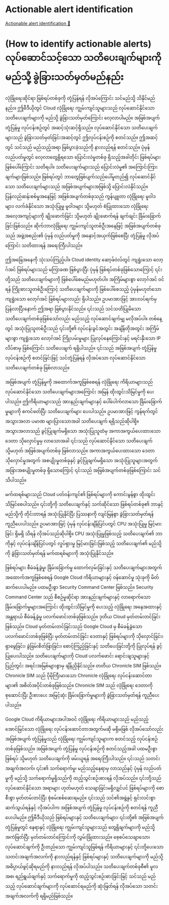 # Actionable alert identification

[Actionable alert identification 🔗](https://www.coursera.org/learn/detect-respond-and-recover-from-cloud-cybersecurity-attacks/lecture/ApBpj/actionable-alert-identification)

# (How to identify actionable alerts) လုပ်ဆောင်သင့်သော သတိပေးချက်များကို မည်သို့ ခွဲခြားသတ်မှတ်မည်နည်း

လုံခြုံရေးဆိုင်ရာ ဖြစ်ရပ်တစ်ခုကို တုံ့ပြန်ရန် လိုအပ်ကြောင်း သင်မည်သို့ သိနိုင်မည်နည်း။ ဤဗီဒီယိုတွင် Cloud လုံခြုံရေး ကျွမ်းကျင်သူများသည် လုပ်ဆောင်နိုင်သော သတိပေးချက်များကို မည်သို့ ခွဲခြားသတ်မှတ်ကြောင်း လေ့လာပါမည်။ အဖြစ်အပျက် တုံ့ပြန်မှု လုပ်ငန်းစဉ်တွင် အဆင့်သုံးဆင့်ရှိသည်။ လုပ်ဆောင်နိုင်သော သတိပေးချက်များသည် ခွဲခြားသတ်မှတ်ခြင်းအဆင့်တွင် ဤလုပ်ငန်းစဉ်ကို စတင်သည်။ ဤအဆင့်တွင် သင်သည် မည်သည့်အရာ ဖြစ်ပွားခဲ့သည်ကို နားလည်ရန် စတင်သည်။ ပုံမှန် လည်ပတ်မှုတွင် လေ့လာတွေ့ရှိရသော ပြောင်းလဲမှုတစ်ခု ရှိသည့်အခါတိုင်း ဖြစ်ရပ်များ ဖြစ်ပေါ်ကြောင်း သတိရပါ။ သတိပေးချက်များသည် ပြောင်းလဲမှု၏ အကြောင်းကြားချက်များဖြစ်သည်။ ဖြစ်ရပ်တွင် ဘာတွေဖြစ်ပျက်သည်ပေါ်မူတည်၍ လုပ်ဆောင်နိုင်သော သတိပေးချက်များသည် အဖြစ်အပျက်များအဖြစ်သို့ ပြောင်းလဲနိုင်သည်။ ပြန်လည်ဆန်းစစ်မှုအနေဖြင့် အဖြစ်အပျက်တစ်ခုသည် ကွန်ပျူတာ လုံခြုံရေး မူဝါဒများ၊ လက်ခံနိုင်သော အသုံးပြုမှု မူဝါဒများ သို့မဟုတ် စံပြုထားသော လုံခြုံရေး အလေ့အကျင့်များကို ချိုးဖောက်ခြင်း သို့မဟုတ် ချိုးဖောက်ရန် ချက်ချင်း ခြိမ်းခြောက်ခြင်းဖြစ်သည်။ ဆိုက်ဘာလုံခြုံရေး ကျွမ်းကျင်သူတစ်ဦးအနေဖြင့် အဖြစ်အပျက်တစ်ခုသည် အဖွဲ့အစည်း၏ ပုံမှန် လည်ပတ်မှုကို အနှောင့်အယှက်ဖြစ်စေပြီး တုံ့ပြန်မှု လိုအပ်ကြောင်း သတိထားရန် အရေးကြီးပါသည်။

ဤအခြေအနေကို သုံးသပ်ကြည့်ပါ။ Cloud identity ဆော့ဖ်ဝဲလ်တွင် ကျရှုံးသော လော့ဂ်အင် ဖြစ်ရပ်များသည် မကြာခဏ ဖြစ်ပွားပြီး ပုံမှန် ဖြစ်ရပ်တစ်ခုဖြစ်သောကြောင့် ၎င်းတို့သည် သတိပေးချက်များကို ဖြစ်ပေါ်စေမည်မဟုတ်ပါ။ အကြိမ်များစွာ လော့ဂ်အင် ဝင်ရန် ကြိုးစားသူတစ်ဦးကြောင့် သတိပေးချက်များကို ဖြစ်ပေါ်စေသည့် ပုံမှန်မဟုတ်သော ကျရှုံးသော လော့ဂ်အင် ဖြစ်ရပ်များလည်း ရှိပါသည်။ ဥပမာအားဖြင့် အားလပ်ရက်မှ ပြန်လာပြီးနောက် ဤအရာ ဖြစ်ပွားနိုင်သည်။ ၎င်းသည် သင်သတိပြုမိသော သတိပေးချက်တစ်ခုဖြစ်သော်လည်း မည်သည့် လုပ်ဆောင်ချက်မျှ မလိုအပ်ပါ။ တစ်နေ့တွင် အသုံးပြုသူတစ်ဦးသည် ၎င်းတို့၏ လုပ်ငန်းခွင်အတွင်း အချိန်တိုအတွင်း အကြိမ်များစွာ ကျရှုံးသော လော့ဂ်အင် ကြိုးပမ်းမှုများ ပြုလုပ်နေကြောင်းနှင့် မရင်းနှီးသော IP လိပ်စာမှ ဖြစ်ကြောင်း သတိပေးချက် ရရှိပါသည်။ ၎င်းသည် အဖြစ်အပျက် တုံ့ပြန်မှု လုပ်ငန်းစဉ်ကို စတင်ခြင်းဖြင့် သင်တုံ့ပြန်ရန် လိုအပ်သော လုပ်ဆောင်နိုင်သော သတိပေးချက်တစ်ခု ဖြစ်လာသည်။

အဖြစ်အပျက် တုံ့ပြန်မှုကို အထောက်အကူဖြစ်စေရန် လုံခြုံရေး ကိရိယာများသည် လုပ်ဆောင်နိုင်သော သတိပေးချက်များအကြောင်း အမြန် ထိုးထွင်းသိမြင်မှုကို ပေးပါသည်။ ဤကိရိယာများသည် အားနည်းချက်များနှင့် ပေါ်ပေါက်လာသော ခြိမ်းခြောက်မှုများကို စကင်ဖတ်ပြီး သတိပေးချက်များ ပေးပါသည်။ ဥပမာအားဖြင့် ကွန်ရက်တွင် အသွားအလာ ပမာဏ များပြားသောအခါ သတိပေးချက် ရရှိသည်ဆိုပါစို့။ အသွားအလာသည် ခွင့်ပြုချက်မရှိသော အသုံးပြုသူထံမှ အကာအကွယ်ပေးထားသော ဒေတာ သိုလှောင်မှုမှ လာသောအခါ ၎င်းသည် လုပ်ဆောင်နိုင်သော သတိပေးချက် သို့မဟုတ် အဖြစ်အပျက်တစ်ခု ဖြစ်လာသည်။ အကာအကွယ်ပေးထားသော ဒေတာ သိုလှောင်မှုအတွက် အစပျိုးမှုတစ်ခုနှင့် ခွင့်ပြုချက်မရှိသော အသုံးပြုသူများအတွက် အခြားအစပျိုးမှုတစ်ခု ရှိသောကြောင့် ၎င်းသည် အဖြစ်အပျက်တစ်ခုဖြစ်ကြောင်း သင်သိပါသည်။

မက်ထရစ်များသည် Cloud ပတ်ဝန်းကျင်၏ ဖြစ်ရပ်များကို ကောင်းမွန်စွာ ထိုးထွင်းသိမြင်စေပါသည်။ ၎င်းတို့ကို သတိပေးချက်နှင့် သက်ဆိုင်သော ဖြစ်ရပ်တစ်ခု၏ ဘာနှင့် မည်သို့ကို တိုင်းတာရန် အသုံးပြုနိုင်ပြီး ပြဿနာကို လျင်မြန်စွာ ခွဲခြားသတ်မှတ်ရန် ကူညီပေးပါသည်။ ဥပမာအားဖြင့် ပုံမှန် လုပ်ငန်းချိန်ပြင်ပတွင် CPU အသုံးပြုမှု မြင့်မားခြင်း ရှိမရှိ သိရန် လိုအပ်သည်ဆိုပါစို့။ CPU အသုံးပြုမှုဖြစ်သည့် သတိပေးချက်၏ ဘာကိုနှင့် လုပ်ငန်းချိန်ပြင်ပတွင် လှုပ်ရှားမှု မြင့်မားခြင်းဖြစ်သည့် သတိပေးချက်၏ မည်သို့ကို ခွဲခြားသတ်မှတ်ရန် မက်ထရစ်များကို အသုံးပြုနိုင်သည်။

ဖြစ်ရပ်များ စီမံခန့်ခွဲမှု၊ ခြိမ်းခြောက်မှု ထောက်လှမ်းခြင်းနှင့် သတိပေးချက်များအတွက် အထောက်အကူဖြစ်စေရန် Google Cloud ကိရိယာများနှင့် ဝန်ဆောင်မှု သုံးခုကို မိတ်ဆက်ပေးပါမည်။ ပထမဦးစွာ Security Command Center ဖြစ်သည်။ Security Command Center သည် စီစဉ်မှုဆိုင်ရာ အားနည်းချက်များနှင့် လာရောက်သော ခြိမ်းခြောက်မှုများအကြောင်း ထိုးထွင်းသိမြင်မှုကို ပေးသည့် လုံခြုံရေး အနေအထားနှင့် အန္တရာယ် စီမံခန့်ခွဲမှု ပလက်ဖောင်းတစ်ခုဖြစ်သည်။ ဒုတိယ Cloud မှတ်တမ်းတင်ခြင်း ဖြစ်သည်။ Cloud မှတ်တမ်းတင်ခြင်းသည် Google Cloud မှ စီမံခန့်ခွဲသော ပလက်ဖောင်းတစ်ခုဖြစ်ပြီး မှတ်တမ်းတင်ခြင်း ဒေတာနှင့် ဖြစ်ရပ်များကို သိုလှောင်ခြင်း၊ ရှာဖွေခြင်း၊ ခွဲခြမ်းစိတ်ဖြာခြင်း၊ စောင့်ကြည့်ခြင်းနှင့် သတိပေးခြင်းတို့ကို ပြုလုပ်ရန် ခွင့်ပြုပေးပါသည်။ သတိပေးချက်များကို Cloud ပလက်ဖောင်း ရောင်းချသူများနှင့် ပြည်တွင်း အရင်းအမြစ်များစွာမှ ချိန်ညှိနိုင်သည်။ တတိယ Chronicle SIM ဖြစ်သည်။ Chronicle SIM သည် ပိုမိုကြီးမားသော Chronicle လုံခြုံရေး လုပ်ငန်းဆောင်တာများ၏ အစိတ်အပိုင်းတစ်ခုဖြစ်သည်။ Chronicle SIM သည် လုံခြုံရေး ဒေတာကို စုဆောင်းပြီး ဦးစားပေး အမြင့်ဆုံး ခြိမ်းခြောက်မှုများကို ခွဲခြားသတ်မှတ်ရန် ကူညီပေးပါသည်။

Google Cloud ကိရိယာများအပါအဝင် လုံခြုံရေး ကိရိယာများသည် မည်သည့် အောင်မြင်သော လုံခြုံရေး လုပ်ငန်းဆောင်တာအတွက်မဆို မရှိမဖြစ် လိုအပ်သော်လည်း အဖြစ်အပျက် တုံ့ပြန်မှုသည် လုံခြုံရေး ကျွမ်းကျင်သူများက စတင်သည့် လုပ်ငန်းစဉ်တစ်ခုဖြစ်သည်။ အဖြစ်အပျက် တုံ့ပြန်မှု လုပ်ငန်းစဉ်ကို စတင်သည့်အခါ ပထမဦးစွာ ဖြစ်ရပ် သို့မဟုတ် သတိပေးချက်ကို ဖမ်းယူရန် အရေးကြီးပါသည်။ ၎င်းသည် သတင်းအချက်အလက်၊ ၎င်း၏ သက်ရောက်မှု၊ မည်သည့်နေရာမှ လာသည်နှင့် ပုံမှန် လည်ပတ်မှုကို မည်သို့ သက်ရောက်မှုရှိသည်ကို ထည့်သွင်းစဉ်းစားရန် လိုအပ်သည်။ ၎င်းတို့သည် လုပ်ဆောင်နိုင်သော အရာများ ဟုတ်မဟုတ် သေချာခြင်းမရှိလျှင်ပင် ဖြစ်ရပ်များကို စောစီးစွာ မှတ်တမ်းတင်ပြီး စုံစမ်းစစ်ဆေးရမည်။ ၎င်းသည် သင်၏အဖွဲ့နှင့် ရှင်းလင်းစွာ ဆက်သွယ်ရန်နှင့် လိုအပ်ပါက အဖြစ်အပျက် တုံ့ပြန်မှု လုပ်ငန်းစဉ်ကို စတင်ရန် ကူညီပေးပါမည်။ ဤဗီဒီယိုသည် ဖြစ်ရပ်များနှင့် သတိပေးချက်များ၊ ၎င်းတို့၏ အဖြစ်အပျက် တုံ့ပြန်မှုတွင် နေရာနှင့် လုံခြုံရေး ကျွမ်းကျင်သူများသည် တွေ့ရှိချက်များကို မည်သို့ အကဲဖြတ်ပြီး မှတ်တမ်းတင်ကြောင်းကို လွှမ်းခြုံထားသည်။ စေ့စပ်သေချာသော၊ လုပ်ဆောင်ချက်ကို ဦးတည်သော ကျွမ်းကျင်သူဖြစ်ရန် ကိရိယာများနှင့် ၎င်းတို့ပေးသော သတင်းအချက်အလက်ကို နားလည်ရန်နှင့် ဖြစ်ရပ်များနှင့် သတိပေးချက်များကို မည်သို့ အဓိပ္ပာယ်ဖွင့်ဆိုရမည်ကို နားလည်ရန် လိုအပ်ပါသည်။ သတိပေးချက်တစ်ခုစီ၏ မူလအစ၊ ရည်ရွယ်ချက်နှင့် သက်ရောက်မှုကို ထည့်သွင်းစဉ်းစားခြင်းဖြင့် သင်သည် မည်သည့် လုပ်ဆောင်ချက်များကို လုပ်ဆောင်ရမည်ကို ဆုံးဖြတ်ရန် လိုအပ်သော သတင်းအချက်အလက်ကို ရရှိမည်ဖြစ်သည်။
